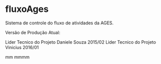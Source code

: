 # fluxoAges
Sistema de controle do fluxo de atividades da AGES.

Versão de Produção Atual:

Lider Tecnico do Projeto Daniele Souza 2015/02
Lider Tecnico do Projeto Vinicius 2016/01

mm
mmmm